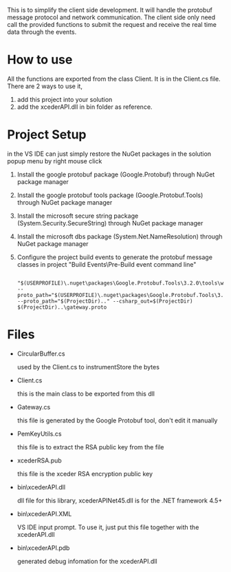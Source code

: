 This is to simplify the client side development. It will handle the protobuf
message protocol and network communication. The client side only need call
the provided functions to submit the request and receive the real time data
through the events.

# How to use

All the functions are exported from the class Client. It is in the Client.cs file. There are 2 ways to 
use it, 
1. add this project into your solution 
2. add the xcederAPI.dll in bin folder as reference.  


# Project Setup
	
in the VS IDE can just simply restore the NuGet packages in the solution popup menu by right mouse click

1. Install the google protobuf package (Google.Protobuf) through NuGet package manager
2. Install the google protobuf tools package (Google.Protobuf.Tools) through NuGet package manager  
3. Install the microsoft secure string package (System.Security.SecureString) through NuGet package manager
4. Install the microsoft dbs package (System.Net.NameResolution) through NuGet package manager
5. Configure the project build events to generate the protobuf message classes in project "Build Events\Pre-Build event command line"

		"$(USERPROFILE)\.nuget\packages\Google.Protobuf.Tools\3.2.0\tools\windows_x64\protoc.exe"  --proto_path="$(USERPROFILE)\.nuget\packages\Google.Protobuf.Tools\3.2.0\tools"  --proto_path="$(ProjectDir).." --csharp_out=$(ProjectDir) $(ProjectDir)..\gateway.proto
	
# Files

* CircularBuffer.cs

  used by the Client.cs to instrumentStore the bytes

* Client.cs
	
  this is the main class to be exported from this dll  

* Gateway.cs
  
  this file is generated by the Google Protobuf tool, don't edit it manually

* PemKeyUtils.cs

  this file is to extract the RSA public key from the file

* xcederRSA.pub

  this file is the xceder RSA encryption public key

* bin\xcederAPI.dll

  dll file for this library, xcederAPINet45.dll is for the .NET framework 4.5+

* bin\xcederAPI.XML

  VS IDE input prompt. To use it, just put this file together with the xcederAPI.dll

* bin\xcederAPI.pdb

  generated debug infomation for the xcederAPI.dll








